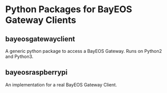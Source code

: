 # Python Packages for BayEOS Gateway Clients

## bayeosgatewayclient
A generic python package to access a BayEOS Gateway. Runs on Python2 and Python3.

## bayeosraspberrypi
An implementation for a real BayEOS Gateway Client.
